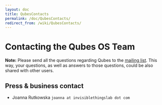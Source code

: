```yaml
---
layout: doc
title: QubesContacts
permalink: /doc/QubesContacts/
redirect_from: /wiki/QubesContacts/
---
```


Contacting the Qubes OS Team
============================

**Note:** Please send all the questions regarding Qubes to the [mailing list](/doc/QubesLists). This way, your questions, as well as answers to those questions, could be also shared with other users.

Press & business contact
------------------------

-   Joanna Rutkowska `joanna at invisiblethingslab dot com`

